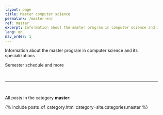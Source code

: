 ```yaml
---
layout: page
title: Master computer science
permalink: /master-en/
ref: master
excerpt: Information about the master program in computer science and its specializations
lang: en
nav_order: 1
---
```


Information about the master program in computer science and its specializations

Semester schedule and more


<br>
<hr>
<br>


All posts in the category **master**:

{% include posts_of_category.html category=site.categories.master %}
